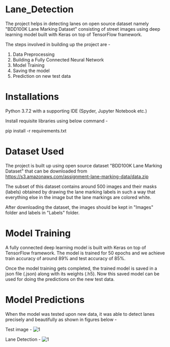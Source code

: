 # Lane_Detection
The project helps in detecting lanes on open source dataset namely "BDD100K Lane Marking Dataset" consisting of street images using deep learning model built with Keras on top of TensorFlow framework.

The steps involved in building up the project are -
1. Data Preprocessing 
2. Building a Fully Connected Neural Network
3. Model Training
4. Saving the model
5. Prediction on new test data

# Installations
Python 3.7.2 with a supporting IDE (Spyder, Jupyter Notebook etc.)

Install requisite libraries using below command -

pip install -r requirements.txt

# Dataset Used
The project is built up using open source dataset "BDD100K Lane Marking Dataset" that can be downloaded from https://s3.amazonaws.com/assignment-lane-marking-data/data.zip

The subset of this dataset contains around 500 images and their masks (labels) obtained by drawing the lane marking labels in such a way that everything else in the image but the lane markings are colored white.

After downloading the dataset, the images should be kept in "Images" folder and labels in "Labels" folder.

# Model Training
A fully connected deep learning model is built with Keras on top of TensorFlow framework. The model is trained for 50 epochs and we achieve train accuracy of around 89% and test accuracy of 85%. 

Once the model training gets completed, the trained model is saved in a json file (.json) along with its weights (.h5). Now this saved model can be used for doing the predictions on the new test data.

# Model Predictions
When the model was tested upon new data, it was able to detect lanes precisely and beautifully as shown in figures below -

Test image -
![1](https://user-images.githubusercontent.com/77407100/120079367-16506f00-c0d1-11eb-8b2c-b8449051173a.jpg)

Lane Detection -
![1](https://user-images.githubusercontent.com/77407100/120079384-22d4c780-c0d1-11eb-98c3-b8ccc3b60f3e.jpg)


